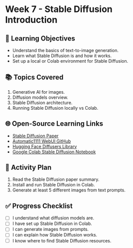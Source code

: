 
# Week 7 - Stable Diffusion Introduction

## 🎯 Learning Objectives
- Understand the basics of text-to-image generation.
- Learn what Stable Diffusion is and how it works.
- Set up a local or Colab environment for Stable Diffusion.

## 📚 Topics Covered
1. Generative AI for images.
2. Diffusion models overview.
3. Stable Diffusion architecture.
4. Running Stable Diffusion locally vs Colab.

## 🌐 Open-Source Learning Links
- [Stable Diffusion Paper](https://arxiv.org/abs/2112.10752)
- [Automatic1111 WebUI GitHub](https://github.com/AUTOMATIC1111/stable-diffusion-webui)
- [Hugging Face Diffusers Library](https://huggingface.co/docs/diffusers/index)
- [Google Colab Stable Diffusion Notebook](https://colab.research.google.com/github/huggingface/notebooks/blob/main/diffusers/stable_diffusion.ipynb)

## 📝 Activity Plan
1. Read the Stable Diffusion paper summary.
2. Install and run Stable Diffusion in Colab.
3. Generate at least 5 different images from text prompts.

## ✅ Progress Checklist
- [ ] I understand what diffusion models are.
- [ ] I have set up Stable Diffusion in Colab.
- [ ] I can generate images from prompts.
- [ ] I can explain how Stable Diffusion works.
- [ ] I know where to find Stable Diffusion resources.
